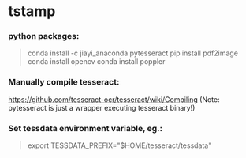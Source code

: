 # tstamp

### python packages:

>conda install -c jiayi_anaconda pytesseract
>pip install pdf2image
>conda install opencv
>conda install poppler

### Manually compile tesseract: 
https://github.com/tesseract-ocr/tesseract/wiki/Compiling
(Note: pytesseract is just a wrapper executing tesseract binary!)

### Set tessdata environment variable, eg.:

>export TESSDATA_PREFIX="$HOME/tesseract/tessdata"

